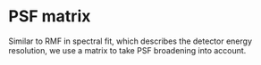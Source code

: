 # PSF matrix

Similar to RMF in spectral fit, which describes the detector energy resolution,
we use a matrix to take PSF broadening into account.